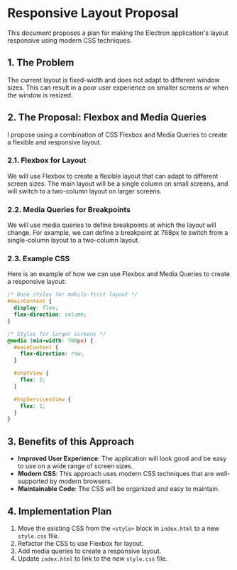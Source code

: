 # Responsive Layout Proposal

This document proposes a plan for making the Electron application's layout responsive using modern CSS techniques.

## 1. The Problem

The current layout is fixed-width and does not adapt to different window sizes. This can result in a poor user experience on smaller screens or when the window is resized.

## 2. The Proposal: Flexbox and Media Queries

I propose using a combination of CSS Flexbox and Media Queries to create a flexible and responsive layout.

### 2.1. Flexbox for Layout

We will use Flexbox to create a flexible layout that can adapt to different screen sizes. The main layout will be a single column on small screens, and will switch to a two-column layout on larger screens.

### 2.2. Media Queries for Breakpoints

We will use media queries to define breakpoints at which the layout will change. For example, we can define a breakpoint at 768px to switch from a single-column layout to a two-column layout.

### 2.3. Example CSS

Here is an example of how we can use Flexbox and Media Queries to create a responsive layout:

```css
/* Base styles for mobile-first layout */
#mainContent {
  display: flex;
  flex-direction: column;
}

/* Styles for larger screens */
@media (min-width: 768px) {
  #mainContent {
    flex-direction: row;
  }

  #chatView {
    flex: 2;
  }

  #hspServicesView {
    flex: 1;
  }
}
```

## 3. Benefits of this Approach

*   **Improved User Experience**: The application will look good and be easy to use on a wide range of screen sizes.
*   **Modern CSS**: This approach uses modern CSS techniques that are well-supported by modern browsers.
*   **Maintainable Code**: The CSS will be organized and easy to maintain.

## 4. Implementation Plan

1.  Move the existing CSS from the `<style>` block in `index.html` to a new `style.css` file.
2.  Refactor the CSS to use Flexbox for layout.
3.  Add media queries to create a responsive layout.
4.  Update `index.html` to link to the new `style.css` file.

